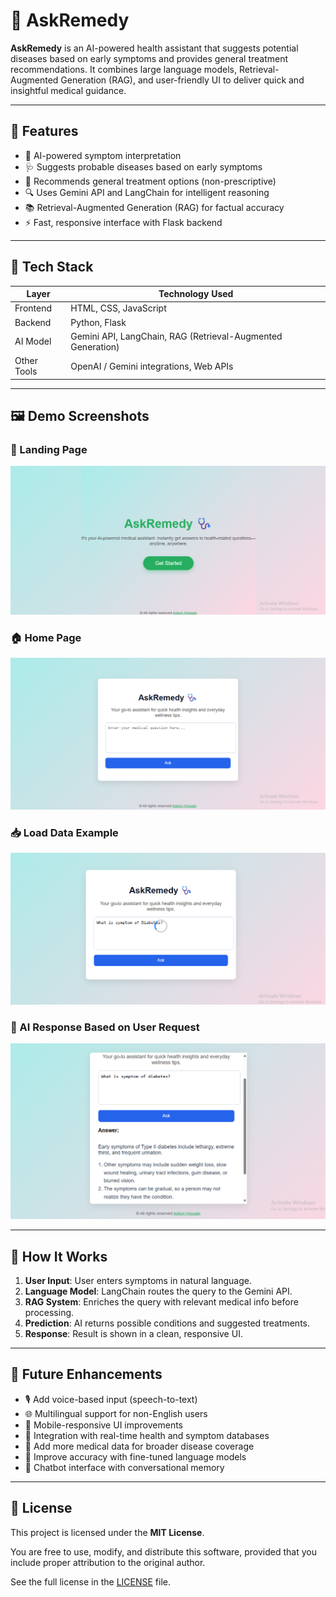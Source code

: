 # 🤖 AskRemedy

**AskRemedy** is an AI-powered health assistant that suggests potential diseases based on early symptoms and provides general treatment recommendations. It combines large language models, Retrieval-Augmented Generation (RAG), and user-friendly UI to deliver quick and insightful medical guidance.

---

## 🌟 Features

- 🧠 AI-powered symptom interpretation
- 🩺 Suggests probable diseases based on early symptoms
- 💊 Recommends general treatment options (non-prescriptive)
- 🔍 Uses Gemini API and LangChain for intelligent reasoning
- 📚 Retrieval-Augmented Generation (RAG) for factual accuracy
- ⚡ Fast, responsive interface with Flask backend

---

## 🔧 Tech Stack

| Layer       | Technology Used                              |
|-------------|-----------------------------------------------|
| Frontend    | HTML, CSS, JavaScript                         |
| Backend     | Python, Flask                                 |
| AI Model    | Gemini API, LangChain, RAG (Retrieval-Augmented Generation) |
| Other Tools | OpenAI / Gemini integrations, Web APIs        |

---

## 🖼️ Demo Screenshots

### 🚪 Landing Page
![Landing Page](./Output/Screenshot%202025-06-27%20002537.png)

### 🏠 Home Page
![Home Page](./Output/Screenshot%202025-06-27%20002556.png)

### 📥 Load Data Example
![Load Data](./Output/Screenshot%202025-06-27%20002706.png)

### 🤖 AI Response Based on User Request
![Response Output](./Output/Screenshot%202025-06-27%20003613.png)

---

## 🚀 How It Works

1. **User Input**: User enters symptoms in natural language.
2. **Language Model**: LangChain routes the query to the Gemini API.
3. **RAG System**: Enriches the query with relevant medical info before processing.
4. **Prediction**: AI returns possible conditions and suggested treatments.
5. **Response**: Result is shown in a clean, responsive UI.

---

## 📌 Future Enhancements

- 🎙️ Add voice-based input (speech-to-text)
- 🌐 Multilingual support for non-English users
- 📱 Mobile-responsive UI improvements
- 🧬 Integration with real-time health and symptom databases
- 📖 Add more medical data for broader disease coverage
- 🧠 Improve accuracy with fine-tuned language models
- 💬 Chatbot interface with conversational memory

---

## 📄 License

This project is licensed under the **MIT License**.

You are free to use, modify, and distribute this software, provided that you include proper attribution to the original author.

See the full license in the [LICENSE](./LICENSE) file.


